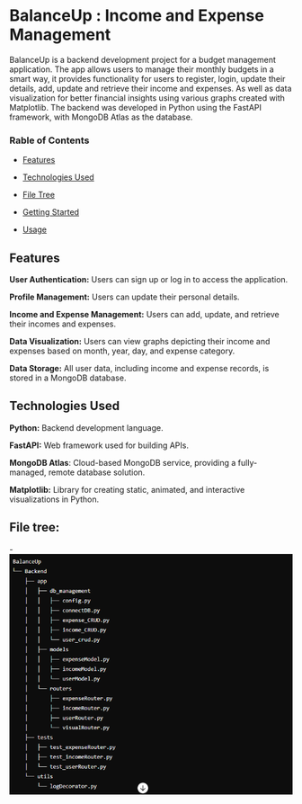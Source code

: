 # BalanceUp : Income and Expense Management 
BalanceUp is a backend development project for a budget management application. The app allows users to manage their monthly budgets in a smart way, it provides functionality for users to register, login, update their details, add, update and retrieve their income and expenses. As well as data visualization for better financial insights using various graphs created with Matplotlib. The backend was developed in Python using the FastAPI framework, with  MongoDB Atlas as the database.
### Rable of Contents

 * [Features](#features)

 * [Technologies Used](#technologies-used)

 * [File Tree](#filetree)

 * [Getting Started](#Getting-Started)

 * [Usage](#Usage)

## Features

**User Authentication:** Users can sign up or log in to access the application.

**Profile Management:** Users can update their personal details.

**Income and Expense Management:** Users can add, update, and retrieve their incomes and expenses.

**Data Visualization:** Users can view graphs depicting their income and expenses based on month, year, day, and expense category.

**Data Storage:** All user data, including income and expense records, is stored in a MongoDB database.

## Technologies Used

**Python:** Backend development language.

**FastAPI:** Web framework used for building APIs.

**MongoDB Atlas**: Cloud-based MongoDB service, providing a fully-managed, remote database solution.

**Matplotlib:** Library for creating static, animated, and interactive visualizations in Python.

## File tree:
-![file tree:](./app/assets/file%20tree.png)
